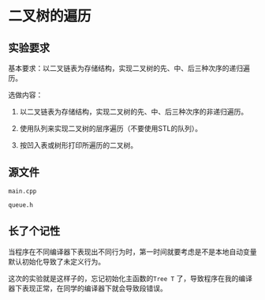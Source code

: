 # 二叉树的遍历

## 实验要求

基本要求：以二叉链表为存储结构，实现二叉树的先、中、后三种次序的递归遍历。

选做内容：

1. 以二叉链表为存储结构，实现二叉树的先、中、后三种次序的非递归遍历。

2. 使用队列来实现二叉树的层序遍历（不要使用STL的队列）。

3. 按凹入表或树形打印所遍历的二叉树。



## 源文件

`main.cpp`

`queue.h` 



## 长了个记性

当程序在不同编译器下表现出不同行为时，第一时间就要考虑是不是本地自动变量默认初始化导致了未定义行为。

这次的实验就是这样子的，忘记初始化主函数的`Tree T` 了，导致程序在我的编译器下表现正常，在同学的编译器下就会导致段错误。